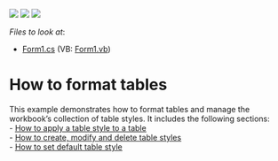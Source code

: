 <!-- default badges list -->
![](https://img.shields.io/endpoint?url=https://codecentral.devexpress.com/api/v1/VersionRange/128613601/16.2.3%2B)
[![](https://img.shields.io/badge/Open_in_DevExpress_Support_Center-FF7200?style=flat-square&logo=DevExpress&logoColor=white)](https://supportcenter.devexpress.com/ticket/details/E4909)
[![](https://img.shields.io/badge/📖_How_to_use_DevExpress_Examples-e9f6fc?style=flat-square)](https://docs.devexpress.com/GeneralInformation/403183)
<!-- default badges end -->
<!-- default file list -->
*Files to look at*:

* [Form1.cs](./CS/TableBuiltInStyleExample/Form1.cs) (VB: [Form1.vb](./VB/TableBuiltInStyleExample/Form1.vb))
<!-- default file list end -->
# How to format tables


<p>This example demonstrates how to format tables and manage the workbook’s collection of table styles. It includes the following sections:<br />
- <a href="http://documentation.devexpress.com/#WindowsForms/CustomDocument16083"><u>How to apply a table style to a table</u></a><u><br />
</u>- <a href="http://documentation.devexpress.com/#WindowsForms/CustomDocument16068"><u>How to create, modify and delete table styles</u></a><u><br />
</u>- <a href="http://documentation.devexpress.com/#WindowsForms/CustomDocument16087"><u>How to set default table style</u></a></p>

<br/>


